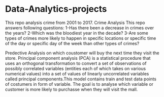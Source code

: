 # Data-Analytics-projects

This repo analysis crime from 2001 to 2017. 
Crime Analysis
This repo answers following questions:
1-Has there been a decrease in crimes over the years? 
2-Which was the bloodiest year in the decade? 
3-Are some types of crimes more likely to happen in specific locations or specific time of the day or specific day of the week than other types of crimes?

Predective Analysis on which coustomer will buy the next time they visit the store.
Principal component analysis (PCA) is a statistical procedure that uses an orthogonal transformation to convert a set of observations of possibly correlated variables (entities each of which takes on various numerical values) into a set of values of linearly uncorrelated variables called principal components.This model contains train and test data points of costumers in form of variable. The goal is to analyse which variable or customer is more likely to purchasse when they will visit the mall.
